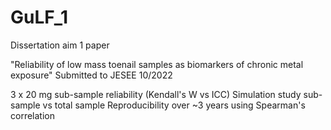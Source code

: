 # GuLF_1
Dissertation aim 1 paper

"Reliability of low mass toenail samples as biomarkers of chronic metal exposure"
Submitted to JESEE 10/2022

3 x 20 mg sub-sample reliability (Kendall's W vs ICC)
Simulation study sub-sample vs total sample
Reproducibility over ~3 years using Spearman's correlation